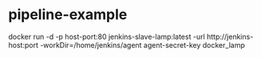 # pipeline-example

docker run -d -p  host-port:80 jenkins-slave-lamp:latest -url http://jenkins-host:port -workDir=/home/jenkins/agent agent-secret-key docker_lamp 